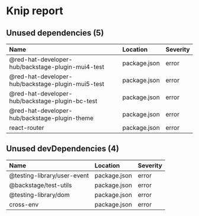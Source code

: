 # Knip report

## Unused dependencies (5)

| Name                                              | Location     | Severity |
| :------------------------------------------------ | :----------- | :------- |
| @red-hat-developer-hub/backstage-plugin-mui4-test | package.json | error    |
| @red-hat-developer-hub/backstage-plugin-mui5-test | package.json | error    |
| @red-hat-developer-hub/backstage-plugin-bc-test   | package.json | error    |
| @red-hat-developer-hub/backstage-plugin-theme     | package.json | error    |
| react-router                                      | package.json | error    |

## Unused devDependencies (4)

| Name                        | Location     | Severity |
| :-------------------------- | :----------- | :------- |
| @testing-library/user-event | package.json | error    |
| @backstage/test-utils       | package.json | error    |
| @testing-library/dom        | package.json | error    |
| cross-env                   | package.json | error    |
